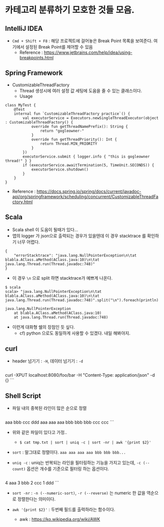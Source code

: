 # 카테고리 분류하기 모호한 것들 모음.

## IntelliJ IDEA
- `Cmd + Shift + F8` : 해당 프로젝트에 걸어놓은 Break Point 목록을 보여준다. 여기에서 설정된 Break Point를 제어할 수 있음
  - Reference : https://www.jetbrains.com/help/idea/using-breakpoints.html

## Spring Framework
- CustomizableThreadFactory
  - Thread 생성시에  여러 설정 값 세팅에 도움을 줄 수 있는 클래스이다.
  - Usage

```
class MyTest {
    @Test
    internal fun `CustomizableThreadFactory practice`() {
        val executorService = Executors.newSingleThreadExecutor(object : CustomizableThreadFactory() {
            override fun getThreadNamePrefix(): String {
                return "gogleowner-"
            }
            override fun getThreadPriority(): Int {
                return Thread.MIN_PRIORITY
            }
        })
        executorService.submit { logger.info { "this is gogleowner thread!" } }
        if (executorService.awaitTermination(5, TimeUnit.SECONDS)) {
            executorService.shutdown()
        }
    }
}
```

  - Reference : https://docs.spring.io/spring/docs/current/javadoc-api/org/springframework/scheduling/concurrent/CustomizableThreadFactory.html

## Scala
- Scala shell 이 도움이 될때가 있다...
- 앱의 logger 가 json으로 출력되는 경우가 있을텐데 이 경우 stacktrace 를 확인하기 너무 어렵다.

```
{
    "errorStacktrace": "java.lang.NullPointerException\n\tat blabla.AClass.aMethod(AClass.java:10)\n\tat java.lang.Thread.run(Thread.javadoc:748)"
}
```

- 이 경우 `\n` 으로 split 하면 stacktrace가 예쁘게 나온다.

```
$ scala
scala> "java.lang.NullPointerException\n\tat blabla.AClass.aMethod(AClass.java:10)\n\tat java.lang.Thread.run(Thread.javadoc:748)".split("\n").foreach(println)

java.lang.NullPointerException
    at blabla.AClass.aMethod(AClass.java:10)
    at java.lang.Thread.run(Thread.javadoc:748)
```

- 이런게 대화형 쉘의 장점인 듯 싶다.
  - cf) python 으로도 동일하게 사용할 수 있겠다. 내일 해봐야지.

## curl
- header 넘기기 : `-H`, 데이터 넘기기 : `-d`

    ```
curl -XPUT localhost:8080/foo/bar -H "Content-Type: application/json" -d {}
    ```

## Shell Script
- 파일 내의 중복된 라인이 많은 순으로 정렬

    ```
aaa
bbb
ccc
ddd
aaa
aaa
aaa
bbb
bbb
bbb
ccc
ccc
    ```

- 위와 같은 파일이 있다고 가정..
    - `$ cat tmp.txt | sort | uniq -c | sort -nr | awk '{print $2}'`
- `sort` : 말그대로 정렬이다. `aaa aaa aaa aaa bbb bbb bbb...`
- `uniq -c` : uniq는 반복되는 라인을 필터링하는 기능을 가지고 있는데, `-c (--count)` 옵션은 개수를 기준으로 필터링 하는 옵션이다.

    ```
4 aaa
3 bbb
2 ccc
1 ddd
    ```

- `sort -nr` : `-n (--numeric-sort)`, `-r (--reverse)` 는 numeric 한 값을 역순으로 정렬한다는 의미이다.

- `awk '{print $2}'` : 두번째 필드를 출력하라는 함수이다.
    - awk : https://ko.wikipedia.org/wiki/AWK

